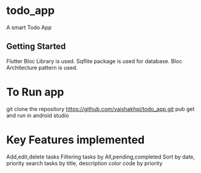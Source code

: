 # todo_app

A smart Todo App

## Getting Started

Flutter Bloc Library is used.
Sqflite package is used for database.
Bloc Architecture pattern is used.

# To Run app
git clone the repository https://github.com/vaishakhpj/todo_app.git
pub get and run in android studio

# Key Features implemented
Add,edit,delete tasks
Filtering tasks by All,pending,completed
Sort by date, priority
search tasks by title, description
color code by priority

